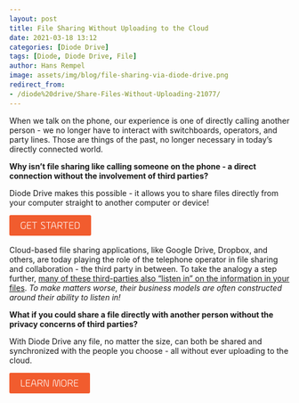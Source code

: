 ```yaml
---
layout: post
title: File Sharing Without Uploading to the Cloud
date: 2021-03-18 13:12
categories: [Diode Drive]
tags: [Diode, Diode Drive, File]
author: Hans Rempel
image: assets/img/blog/file-sharing-via-diode-drive.png
redirect_from:
- /diode%20drive/Share-Files-Without-Uploading-21077/
---
```


When we talk on the phone, our experience is one of directly calling another person - we no longer have to interact with switchboards, operators, and party lines. Those are things of the past, no longer necessary in today’s directly connected world.

**Why isn’t file sharing like calling someone on the phone - a direct connection without the involvement of third parties?**

Diode Drive makes this possible - it allows you to share files directly from your computer straight to another computer or device!

[![Get Started](../assets/img/blog/button-getstarted-145px.png)](/download/)
 
Cloud-based file sharing applications, like Google Drive, Dropbox, and others, are today playing the role of the telephone operator in file sharing and collaboration - the third party in between.  To take the analogy a step further, [many of these third-parties also “listen in” on the information in your files](https://www.pcmag.com/news/what-does-big-tech-know-about-you-basically-everything).  _To make matters worse, their business models are often constructed around their ability to listen in!_
 
**What if you could share a file directly with another person without the privacy concerns of third parties?**
 
With Diode Drive any file, no matter the size, can both be shared and synchronized with the people you choose - all without ever uploading to the cloud.

[![Learn More](../assets/img/blog/button-learn-more-145px.png)](/solutions/app/)

